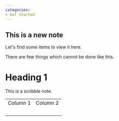 ```yaml
---
categories:
- Get Started
---
```

## This is a new note 

Let's find some items to view it here. 

There are few things which cannot be done like this. 

  

# Heading 1 

  

This is a scribble note.

  

|     |     |
| --- | --- |
| Column 1 | Column 2 |
| <br> | <br> |